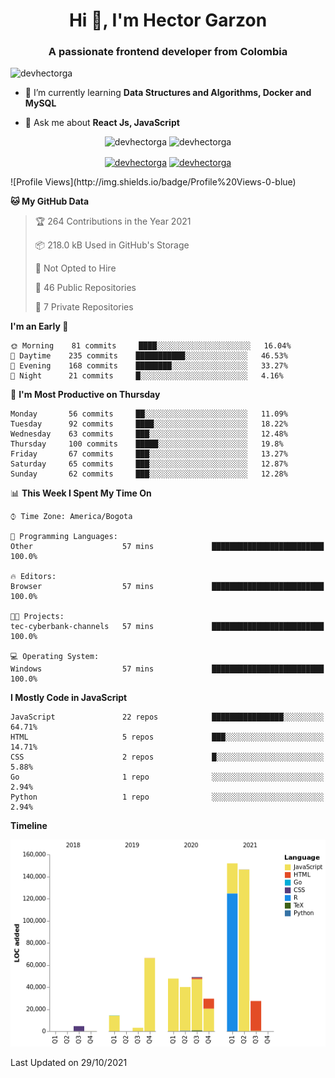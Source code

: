 <h1 align="center">Hi 👋, I'm Hector Garzon</h1>
<h3 align="center">A passionate frontend developer from Colombia</h3>

<p align="left"> <img src="https://komarev.com/ghpvc/?username=devhectorga" alt="devhectorga" /> </p>

- 🌱 I’m currently learning **Data Structures and Algorithms, Docker and MySQL**

- 💬 Ask me about **React Js, JavaScript**

<p align="center"> <img src="https://github-readme-stats.vercel.app/api?username=devhectorga&count_private=true&show_icons=true" alt="devhectorga" /> <img src="https://github-readme-stats.vercel.app/api/top-langs/?username=devhectorga&layout=compact" alt="devhectorga" /></p>

<p align="center">
<a href="https://twitter.com/devhectorga" target="blank"><img align="center" src="https://cdn.jsdelivr.net/npm/simple-icons@3.0.1/icons/twitter.svg" alt="devhectorga" height="20" width="20" /></a>
<a href="https://linkedin.com/in/devhectorga" target="blank"><img align="center" src="https://cdn.jsdelivr.net/npm/simple-icons@3.0.1/icons/linkedin.svg" alt="devhectorga" height="20" width="20" /></a>
</p>
<!--START_SECTION:waka-->
![Profile Views](http://img.shields.io/badge/Profile%20Views-0-blue)

**🐱 My GitHub Data** 

> 🏆 264 Contributions in the Year 2021
 > 
> 📦 218.0 kB Used in GitHub's Storage 
 > 
> 🚫 Not Opted to Hire
 > 
> 📜 46 Public Repositories 
 > 
> 🔑 7 Private Repositories  
 > 
**I'm an Early 🐤** 

```text
🌞 Morning    81 commits     ████░░░░░░░░░░░░░░░░░░░░░   16.04% 
🌆 Daytime    235 commits    ███████████░░░░░░░░░░░░░░   46.53% 
🌃 Evening    168 commits    ████████░░░░░░░░░░░░░░░░░   33.27% 
🌙 Night      21 commits     █░░░░░░░░░░░░░░░░░░░░░░░░   4.16%

```
📅 **I'm Most Productive on Thursday** 

```text
Monday       56 commits     ██░░░░░░░░░░░░░░░░░░░░░░░   11.09% 
Tuesday      92 commits     ████░░░░░░░░░░░░░░░░░░░░░   18.22% 
Wednesday    63 commits     ███░░░░░░░░░░░░░░░░░░░░░░   12.48% 
Thursday     100 commits    █████░░░░░░░░░░░░░░░░░░░░   19.8% 
Friday       67 commits     ███░░░░░░░░░░░░░░░░░░░░░░   13.27% 
Saturday     65 commits     ███░░░░░░░░░░░░░░░░░░░░░░   12.87% 
Sunday       62 commits     ███░░░░░░░░░░░░░░░░░░░░░░   12.28%

```


📊 **This Week I Spent My Time On** 

```text
⌚︎ Time Zone: America/Bogota

💬 Programming Languages: 
Other                    57 mins             █████████████████████████   100.0%

🔥 Editors: 
Browser                  57 mins             █████████████████████████   100.0%

🐱‍💻 Projects: 
tec-cyberbank-channels   57 mins             █████████████████████████   100.0%

💻 Operating System: 
Windows                  57 mins             █████████████████████████   100.0%

```

**I Mostly Code in JavaScript** 

```text
JavaScript               22 repos            ████████████████░░░░░░░░░   64.71% 
HTML                     5 repos             ███░░░░░░░░░░░░░░░░░░░░░░   14.71% 
CSS                      2 repos             █░░░░░░░░░░░░░░░░░░░░░░░░   5.88% 
Go                       1 repo              ░░░░░░░░░░░░░░░░░░░░░░░░░   2.94% 
Python                   1 repo              ░░░░░░░░░░░░░░░░░░░░░░░░░   2.94%

```


**Timeline**

![Chart not found](https://raw.githubusercontent.com/devHectorGa/devHectorGa/master/charts/bar_graph.png) 


 Last Updated on 29/10/2021
<!--END_SECTION:waka-->
